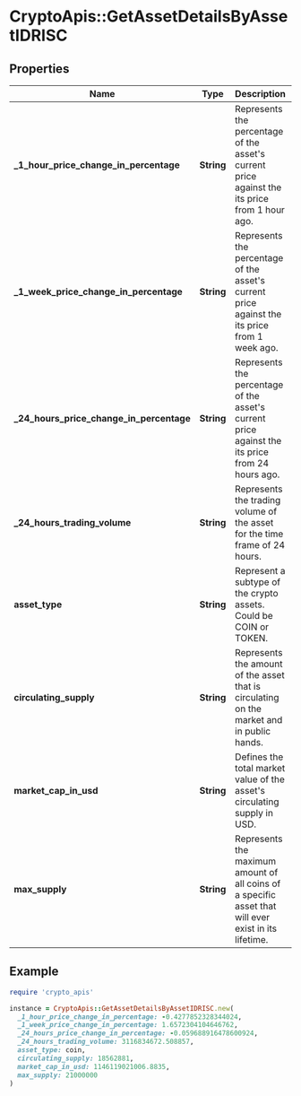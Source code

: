 # CryptoApis::GetAssetDetailsByAssetIDRISC

## Properties

| Name | Type | Description | Notes |
| ---- | ---- | ----------- | ----- |
| **_1_hour_price_change_in_percentage** | **String** | Represents the percentage of the asset&#39;s current price against the its price from 1 hour ago. |  |
| **_1_week_price_change_in_percentage** | **String** | Represents the percentage of the asset&#39;s current price against the its price from 1 week ago. |  |
| **_24_hours_price_change_in_percentage** | **String** | Represents the percentage of the asset&#39;s current price against the its price from 24 hours ago. |  |
| **_24_hours_trading_volume** | **String** | Represents the trading volume of the asset for the time frame of 24 hours. |  |
| **asset_type** | **String** | Represent a subtype of the crypto assets. Could be COIN or TOKEN. |  |
| **circulating_supply** | **String** | Represents the amount of the asset that is circulating on the market and in public hands. |  |
| **market_cap_in_usd** | **String** | Defines the total market value of the asset&#39;s circulating supply in USD. |  |
| **max_supply** | **String** | Represents the maximum amount of all coins of a specific asset that will ever exist in its lifetime. |  |

## Example

```ruby
require 'crypto_apis'

instance = CryptoApis::GetAssetDetailsByAssetIDRISC.new(
  _1_hour_price_change_in_percentage: -0.4277852328344024,
  _1_week_price_change_in_percentage: 1.6572304104646762,
  _24_hours_price_change_in_percentage: -0.059688916478600924,
  _24_hours_trading_volume: 3116834672.508857,
  asset_type: coin,
  circulating_supply: 18562881,
  market_cap_in_usd: 1146119021006.8835,
  max_supply: 21000000
)
```

